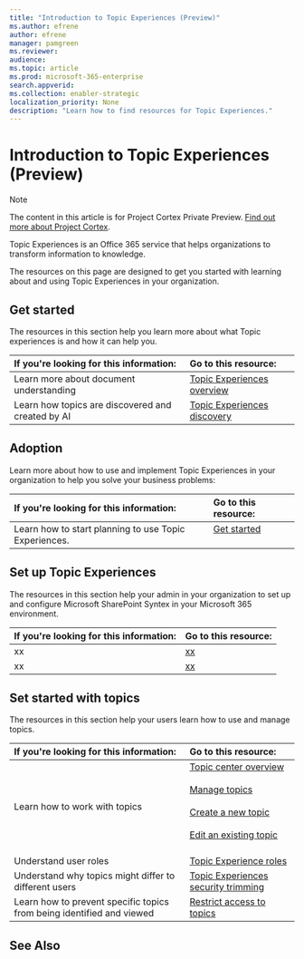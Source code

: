 ```yaml
---
title: "Introduction to Topic Experiences (Preview)"
ms.author: efrene
author: efrene
manager: pamgreen
ms.reviewer: 
audience: 
ms.topic: article
ms.prod: microsoft-365-enterprise
search.appverid: 
ms.collection: enabler-strategic
localization_priority: None
description: "Learn how to find resources for Topic Experiences."
---
```


# Introduction to Topic Experiences (Preview)

> [!Note] 
> The content in this article is for Project Cortex Private Preview. [Find out more about Project Cortex](https://aka.ms/projectcortex).

Topic Experiences is an Office 365 service that helps organizations to transform information to knowledge.

The resources on this page are designed to get you started with learning about and using Topic Experiences in your organization.

## Get started

The resources in this section help you learn more about what Topic experiences is and how it can help you.

| If you're looking for this information: | Go to this resource: |
|:-----|:-----|
|Learn more about document understanding|[Topic Experiences overview](topic-experiences-overview.md)|
|Learn how topics are discovered and created by AI|[Topic Experiences discovery](topic-experiences-discovery.md)|


## Adoption

Learn more about how to use and implement Topic Experiences in your organization to help you solve your business problems: 

| If you're looking for this information: | Go to this resource: |
|:-----|:-----|
|Learn how to start planning to use Topic Experiences. |[Get started](topics-adoption-getstarted.md)<br><br>|  

## Set up Topic Experiences

The resources in this section help your admin in your organization to set up and configure Microsoft SharePoint Syntex in your Microsoft 365 environment.

| If you're looking for this information: | Go to this resource: |
|:-----|:-----|
|xx|[xx](https://docs.microsoft.com/microsoft-365/contentunderstanding/set-up-content-understanding)|
|xx|[xx](https://docs.microsoft.com/microsoft-365/contentunderstanding/image-tagging)|

## Set started with topics

The resources in this section help your users learn how to use and manage topics.

| If you're looking for this information: | Go to this resource: |
|:-----|:-----|
|Learn how to work with topics|[Topic center overview](topic-center-overview.md)<br><br>[Manage topics](manage-topics.md)<br><br>[Create a new topic](create-a-topic.md)<br><br>[Edit an existing topic](edit-a-topic.md)<br><br>|
|Understand user roles|[Topic Experience roles](topic-experiences-roles.md)|
|Understand why topics might differ to different users|[Topic Experiences security trimming](topic-experiences-security-trimming.md)|
|Learn how to prevent specific topics from being identified and viewed|[Restrict access to topics](restrict-access-to-topics.md)|



## See Also
